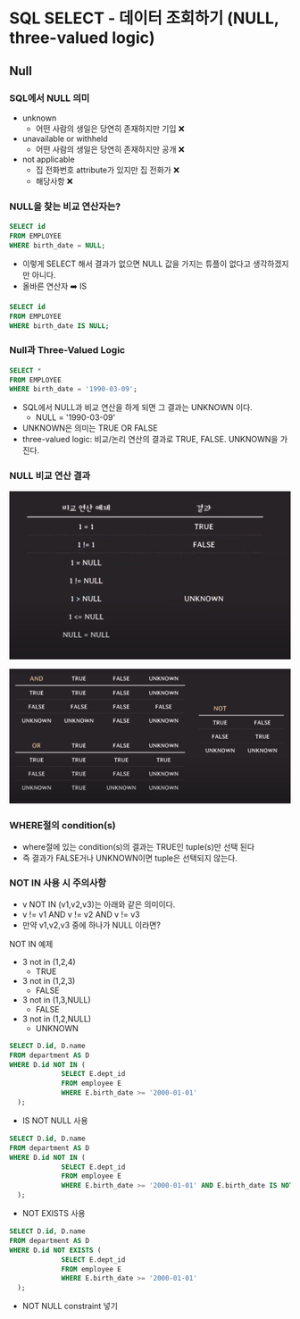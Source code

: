 
# SQL SELECT - 데이터 조회하기 (NULL, three-valued logic)

## Null

### SQL에서 NULL 의미
- unknown
  - 어떤 사람의 생일은 당연히 존재하지만 기입 ❌
- unavailable or withheld
  - 어떤 사람의 생일은 당연히 존재하지만 공개 ❌
- not applicable
  - 집 전화번호 attribute가 있지만 집 전화가 ❌ 
  - 해당사항 ❌ 

### NULL을 찾는 비교 연산자는?

```sql
SELECT id 
FROM EMPLOYEE
WHERE birth_date = NULL;
```
- 이렇게 SELECT 해서 결과가 없으면 NULL 값을 가지는 튜플이 없다고 생각하겠지만 아니다.
- 올바른 연산자 ➡️ IS

```sql
SELECT id 
FROM EMPLOYEE
WHERE birth_date IS NULL;
```

### Null과 Three-Valued Logic

```sql
SELECT *
FROM EMPLOYEE
WHERE birth_date = '1990-03-09';
```
- SQL에서 NULL과 비교 연산을 하게 되면 그 결과는 UNKNOWN 이다.
  - NULL = '1990-03-09'
- UNKNOWN은 의미는 TRUE OR FALSE 
- three-valued logic: 비교/논리 연산의 결과로 TRUE, FALSE. UNKNOWN을 가진다.

### NULL 비교 연산 결과

![38.JPG](%EC%9D%B4%EB%AF%B8%EC%A7%80%2F38.JPG)

![39.JPG](%EC%9D%B4%EB%AF%B8%EC%A7%80%2F39.JPG)

### WHERE절의 condition(s)

- where절에 있는 condition(s)의 결과는 TRUE인 tuple(s)만 선택 된다
- 즉 결과가 FALSE거나 UNKNOWN이면 tuple은 선택되지 않는다.

### NOT IN 사용 시 주의사항

- v NOT IN (v1,v2,v3)는 아래와 같은 의미이다.
- v != v1 AND v != v2 AND v != v3
- 만약 v1,v2,v3 중에 하나가 NULL 이라면?

NOT IN 예제
- 3 not in (1,2,4)
  - TRUE
- 3 not in (1,2,3)
  - FALSE
- 3 not in (1,3,NULL)
  - FALSE
- 3 not in (1,2,NULL)
  - UNKNOWN

```sql
SELECT D.id, D.name
FROM department AS D
WHERE D.id NOT IN ( 
             SELECT E.dept_id
             FROM employee E
             WHERE E.birth_date >= '2000-01-01'    
  );
```

- IS NOT NULL 사용 
```sql
SELECT D.id, D.name
FROM department AS D
WHERE D.id NOT IN ( 
             SELECT E.dept_id
             FROM employee E
             WHERE E.birth_date >= '2000-01-01' AND E.birth_date IS NOT NULL
  );
```

- NOT EXISTS 사용 
```sql
SELECT D.id, D.name
FROM department AS D
WHERE D.id NOT EXISTS ( 
             SELECT E.dept_id
             FROM employee E
             WHERE E.birth_date >= '2000-01-01'
  );
```

- NOT NULL constraint 넣기 






